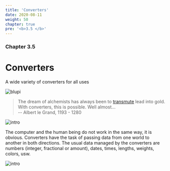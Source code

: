 ```yaml
---
title: 'Converters'
date: 2020-08-11
weight: 50
chapter: true
pre: '<b>3.5 </b>'
---
```


### Chapter 3.5

# Converters

A wide variety of converters for all uses

![blupi](/img/goblin-to-blupi.png)

> The dream of alchemists has always been to [transmute][1] lead into gold. With
> converters, this is possible. Well almost...  
> -- Albert le Grand, 1193 - 1280

![intro](/img/converters.intro.png?width=500px)

The computer and the human being do not work in the same way, it is obvious.
Converters have the task of passing data from one world to another in both
directions. The usual data managed by the converters are numbers (integer,
fractional or amount), dates, times, lengths, weights, colors, usw.

![intro](/img/converters.samples.png?width=800px)

[1]: https://en.wikipedia.org/wiki/Nuclear_transmutation
